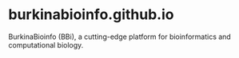 # burkinabioinfo.github.io
BurkinaBioinfo (BBi), a cutting-edge platform for bioinformatics and computational biology.
